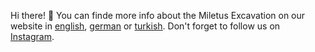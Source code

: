 Hi there! 👋 You can finde more info about the Miletus Excavation on our website in [english](https://www.miletgrabung.uni-hamburg.de/en.html), [german](https://www.miletgrabung.uni-hamburg.de/) or [turkish](https://www.miletgrabung.uni-hamburg.de/tr.html). Don't forget to follow us on [Instagram](https://www.instagram.com/milet_grabung/).

